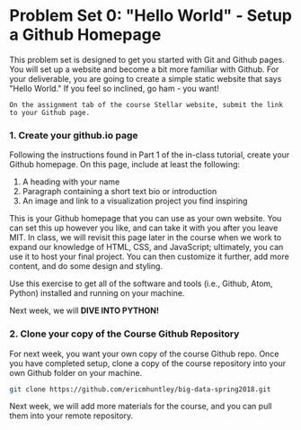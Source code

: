 # Problem Set 0: "Hello World" - Setup a Github Homepage

This problem set is designed to get you started with Git and Github pages. You will set up a website and become a bit more familiar with Github. For your deliverable, you are going to create a simple static website that says "Hello World." If you feel so inclined, go ham - you want!

`On the assignment tab of the course Stellar website, submit the link to your Github page.`

### 1. Create your github.io page

Following the instructions found in Part 1 of the in-class tutorial, create your Github homepage. On this page, include at least the following:

1. A heading with your name
2. Paragraph containing a short text bio or introduction
3. An image and link to a visualization project you find inspiring

This is your Github homepage that you can use as your own website. You can set this up however you like, and can take it with you after you leave MIT. In class, we will revisit this page later in the course when we work to expand our knowledge of HTML, CSS, and JavaScript; ultimately, you can use it to host your final project. You can then customize it further, add more content, and do some design and styling.

Use this exercise to get all of the software and tools (i.e., Github, Atom, Python) installed and running on your machine.

Next week, we will **DIVE INTO PYTHON!**

### 2. Clone your copy of the Course Github Repository

For next week, you want your own copy of the course Github repo. Once you have completed setup, clone a copy of the course repository into your own Github folder on your machine.

```sh
git clone https://github.com/ericmhuntley/big-data-spring2018.git
```

Next week, we will add more materials for the course, and you can pull them into your remote repository.
